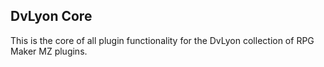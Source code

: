 ## DvLyon Core

This is the core of all plugin functionality for the DvLyon collection of RPG Maker MZ plugins.

